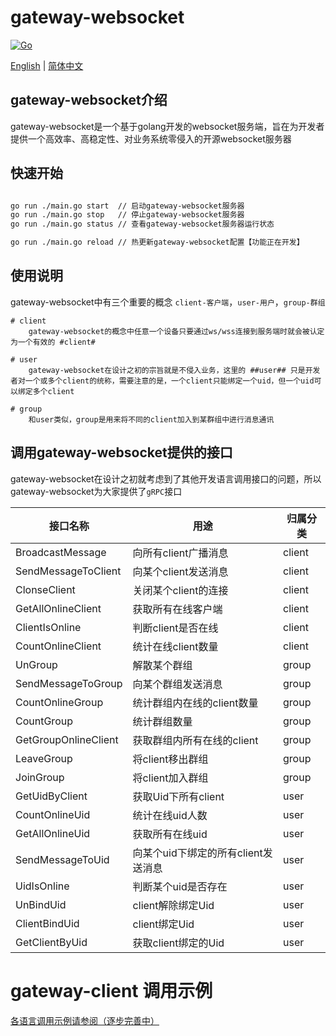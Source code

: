 <!--
 * @Author: psq
 * @Date: 2023-12-11 14:10:31
 * @LastEditors: psq
 * @LastEditTime: 2023-12-13 17:18:34
-->
# gateway-websocket
[![Go](https://img.shields.io/badge/Go->=1.17-green)](https://go.dev)
<!-- [![Release](https://img.shields.io/github/v/release/jefferyjob/go-easy-utils.svg)](https://github.com/jefferyjob/go-easy-utils/releases)
[![Action](https://github.com/jefferyjob/go-easy-utils/workflows/Go/badge.svg?branch=main)](https://github.com/jefferyjob/go-easy-utils/actions)
[![Report](https://goreportcard.com/badge/github.com/jefferyjob/go-easy-utils)](https://goreportcard.com/report/github.com/jefferyjob/go-easy-utils)
[![Coverage](https://codecov.io/gh/jefferyjob/go-easy-utils/branch/main/graph/badge.svg)](https://codecov.io/gh/jefferyjob/go-easy-utils)
[![Doc](https://img.shields.io/badge/go.dev-reference-brightgreen?logo=go&logoColor=white&style=flat)](https://pkg.go.dev/github.com/jefferyjob/go-easy-utils/v2)
[![License](https://img.shields.io/github/license/jefferyjob/go-easy-utils)](https://github.com/jefferyjob/go-easy-utils/blob/main/LICENSE) -->

[English](README.md) | [简体中文](README.cn.md)

## gateway-websocket介绍
gateway-websocket是一个基于golang开发的websocket服务端，旨在为开发者提供一个高效率、高稳定性、对业务系统零侵入的开源websocket服务器

## 快速开始

```bash

go run ./main.go start  // 启动gateway-websocket服务器
go run ./main.go stop   // 停止gateway-websocket服务器
go run ./main.go status // 查看gateway-websocket服务器运行状态

go run ./main.go reload // 热更新gateway-websocket配置【功能正在开发】
```

## 使用说明

gateway-websocket中有三个重要的概念 `client-客户端`，`user-用户`，`group-群组`

    # client
        gateway-websocket的概念中任意一个设备只要通过ws/wss连接到服务端时就会被认定为一个有效的 #client#
    
    # user
        gateway-websocket在设计之初的宗旨就是不侵入业务，这里的 ##user## 只是开发者对一个或多个client的统称，需要注意的是，一个client只能绑定一个uid，但一个uid可以绑定多个client
    
    # group
        和user类似，group是用来将不同的client加入到某群组中进行消息通讯


## 调用gateway-websocket提供的接口

gateway-websocket在设计之初就考虑到了其他开发语言调用接口的问题，所以gateway-websocket为大家提供了`gRPC`接口

| 接口名称 | 用途                                                                         | 归属分类             |
|--------------| ----------------------------------------------------------------------------------------- |----------------------|
| BroadcastMessage      | 向所有client广播消息                                           | client    |
| SendMessageToClient     | 向某个client发送消息                                                                  | client   |
| ClonseClient   | 关闭某个client的连接                                                             | client |
| GetAllOnlineClient    | 获取所有在线客户端                                                 | client  |
| ClientIsOnline    | 判断client是否在线                                                            | client  |
| CountOnlineClient      | 统计在线client数量                                                                 | client   |
| UnGroup     | 解散某个群组                                        | group   |
| SendMessageToGroup      | 向某个群组发送消息                                                                  | group    |
| CountOnlineGroup     | 统计群组内在线的client数量              | group   |
| CountGroup     | 统计群组数量                           | group   |
| GetGroupOnlineClient    | 获取群组内所有在线的client                     | group  |
| LeaveGroup      | 将client移出群组                                                              | group   |
| JoinGroup    | 将client加入群组 | group  |
| GetUidByClient    | 获取Uid下所有client | user  |
| CountOnlineUid    | 统计在线uid人数 | user  |
| GetAllOnlineUid    | 获取所有在线uid | user  |
| SendMessageToUid    | 向某个uid下绑定的所有client发送消息 | user  |
| UidIsOnline    | 判断某个uid是否存在 | user  |
| UnBindUid    | client解除绑定Uid | user  |
| ClientBindUid    | client绑定Uid | user  |
| GetClientByUid    | 获取client绑定的Uid | user  |

# gateway-client 调用示例

[各语言调用示例请参阅（逐步完善中）](https://github.com/shawn-golang/gateway-websocket/releases)
